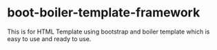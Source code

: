 # boot-boiler-template-framework

This is for HTML Template using bootstrap and boiler template which is easy to use and ready to use.